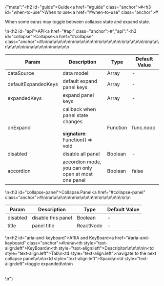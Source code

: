{"meta":"<h2 id=\"guide\">Guide<a href=\"#guide\" class=\"anchor\">#</a></h2><h3 id=\"when-to-use\">When to use<a href=\"#when-to-use\" class=\"anchor\">#</a></h3><p>When some earas may toggle between collapse state and expand state.</p>\n<h2 id=\"api\">API<a href=\"#api\" class=\"anchor\">#</a></h2>","api":"<h3 id=\"collapse\">Collapse<a href=\"#collapse\" class=\"anchor\">#</a></h3><table>\n<thead>\n<tr>\n<th>Param</th>\n<th>Description</th>\n<th>Type</th>\n<th>Default Value</th>\n</tr>\n</thead>\n<tbody>\n<tr>\n<td>dataSource</td>\n<td>data model</td>\n<td>Array</td>\n<td>-</td>\n</tr>\n<tr>\n<td>defaultExpandedKeys</td>\n<td>default expand panel keys</td>\n<td>Array</td>\n<td>-</td>\n</tr>\n<tr>\n<td>expandedKeys</td>\n<td>expand panel keys</td>\n<td>Array</td>\n<td>-</td>\n</tr>\n<tr>\n<td>onExpand</td>\n<td>callback when panel state changes<br><br><strong>signature</strong>:<br>Function() =&gt; void</td>\n<td>Function</td>\n<td>func.noop</td>\n</tr>\n<tr>\n<td>disabled</td>\n<td>disable all panel</td>\n<td>Boolean</td>\n<td>-</td>\n</tr>\n<tr>\n<td>accordion</td>\n<td>accordion mode, you can only open at most one panel</td>\n<td>Boolean</td>\n<td>false</td>\n</tr>\n</tbody>\n</table>\n<h3 id=\"collapse-panel\">Collapse.Panel<a href=\"#collapse-panel\" class=\"anchor\">#</a></h3><table>\n<thead>\n<tr>\n<th>Param</th>\n<th>Description</th>\n<th>Type</th>\n<th>Default Value</th>\n</tr>\n</thead>\n<tbody>\n<tr>\n<td>disabled</td>\n<td>disable this panel</td>\n<td>Boolean</td>\n<td>-</td>\n</tr>\n<tr>\n<td>title</td>\n<td>panel title</td>\n<td>ReactNode</td>\n<td>-</td>\n</tr>\n</tbody>\n</table>\n<h2 id=\"aria-and-keyboard\">ARIA and KeyBoard<a href=\"#aria-and-keyboard\" class=\"anchor\">#</a></h2><table>\n<thead>\n<tr>\n<th style=\"text-align:left\">KeyBoard</th>\n<th style=\"text-align:left\">Descripiton</th>\n</tr>\n</thead>\n<tbody>\n<tr>\n<td style=\"text-align:left\">Tab</td>\n<td style=\"text-align:left\">navigate to the next collapse panel</td>\n</tr>\n<tr>\n<td style=\"text-align:left\">Space</td>\n<td style=\"text-align:left\">toggle expanded</td>\n</tr>\n</tbody>\n</table>\n"}